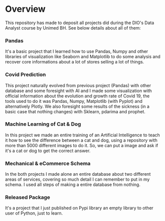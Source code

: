 # Overview

This repository has made to deposit all projects did during the DIO's Data Analyst course by Unimed BH. See below details about all of them:

### Pandas
It's a basic project that I learned how to use Pandas, Numpy and other libraries of visualization like Seaborn and Matplotlib to do some analysis and recover core informations about a lot of stores selling a lot of things.

### Covid Prediction
This project naturally evolved from previous project (Pandas) with other database and some foresight with AI and I made some visualization with official information about the evolution and growth rate of Covid 19, the tools used to do it was Pandas, Numpy, Matplotlib (with Pyplot) and alternatively Plotly.
We also foresight some results of the sickness (in a basic case that nothing changes) with Sklearn, pdarima and prophet.

### Machine Learning of Cat & Dog
In this project we made an entire training of an Artificial Intelligence to teach it how to see the difference between a cat and dog, using a repository with more than 5000 different images to do it. So, we can put a image and ask if it's a cat or dog to get the correct answer.

### Mechanical & eCommerce Schema
In the both projects I made alone an entire database about two different areas of services, covering so much detail I can remember to put in my schema. I used all steps of making a entire database from nothing.

### Released Package
It's a project that I just published on Pypi library an empty library to other user of Python, just to learn.
